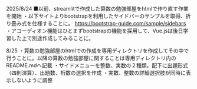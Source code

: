 2025/8/24
■以前、streamlitで作成した算数の勉強部屋をhtmlで作り直す作業を開始
・以下サイトよりbootstrapを利用したサイドバーのサンプルを取得、折り畳み式を仕様することに。
https://bootstrap-guide.com/sample/sidebars
・アコーディオン機能はひとまずbootstrapの機能を採用して、Vue.jsは後日学習した上で別途作成してみることに。

8/25
・算数の勉強部屋のhtmlでの作成を専用ディレクトリを作成してその中で行うことに。以降の算数の勉強部屋に関することは専用ディレクトリ内のREADME.mdへ記載
・サイドメニューを整数、実数の２種類。配下に出題形式（四則演算）、出題数、桁数の選択を作成
・実数、整数の詳細選択肢が同時に表示しないように調整
